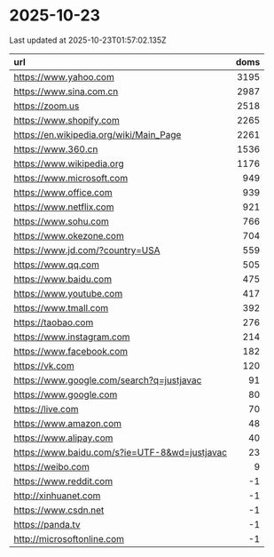 # 2025-10-23

<!-- BEGIN -->
Last updated at 2025-10-23T01:57:02.135Z

url | doms
:- | -:
https://www.yahoo.com | 3195
https://www.sina.com.cn | 2987
https://zoom.us | 2518
https://www.shopify.com | 2265
https://en.wikipedia.org/wiki/Main_Page | 2261
https://www.360.cn | 1536
https://www.wikipedia.org | 1176
https://www.microsoft.com | 949
https://www.office.com | 939
https://www.netflix.com | 921
https://www.sohu.com | 766
https://www.okezone.com | 704
https://www.jd.com/?country=USA | 559
https://www.qq.com | 505
https://www.baidu.com | 475
https://www.youtube.com | 417
https://www.tmall.com | 392
https://taobao.com | 276
https://www.instagram.com | 214
https://www.facebook.com | 182
https://vk.com | 120
https://www.google.com/search?q=justjavac | 91
https://www.google.com | 80
https://live.com | 70
https://www.amazon.com | 48
https://www.alipay.com | 40
https://www.baidu.com/s?ie=UTF-8&wd=justjavac | 23
https://weibo.com | 9
https://www.reddit.com | -1
http://xinhuanet.com | -1
https://www.csdn.net | -1
https://panda.tv | -1
http://microsoftonline.com | -1
<!-- END -->
